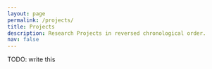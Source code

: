 ```yaml
---
layout: page
permalink: /projects/
title: Projects
description: Research Projects in reversed chronological order.
nav: false
---
```

TODO: write this